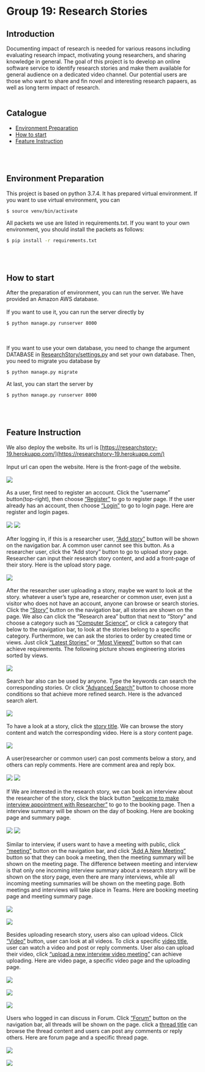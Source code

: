 # Group 19: Research Stories
## **Introduction**
Documenting impact of research is needed for various reasons including evaluating research impact, motivating young researchers, and sharing knowledge in general. The goal of this project is to develop an online software service to identify research stories and make them available for general audience on a dedicated video channel.
Our potential users are those who want to share and fin novel and interesting research papaers, as well as long term impact of research.
<br></br>
## **Catalogue**

- [Environment Preparation](#Environment-Preparation)
- [How to start](#How-to-start)
- [Feature Instruction](#Feature-Instruction)

<br></br>
## **Environment Preparation**
This project is based on python 3.7.4.
It has prepared virtual environment. 
If you want to use virtual environment, you can
```sh
$ source venv/bin/activate
```
All packets we use are listed in requirements.txt.
If you want to your own environment, you should install the packets as follows:
```sh
$ pip install -r requirements.txt
```
<br></br>
## **How to start**
After the preparation of environment, you can run the server.
We have provided an Amazon AWS database.
<br></br>
If you want to use it, you can run the server directly by
```sh
$ python manage.py runserver 8000
```
<br></br>
If you want to use your own database, you need to change the argument DATABASE in [ResearchStory/settings.py](https://github.com/blastxiaol/ResearchStory/blob/front-end/ResearchStory/settings.py#L125) and set your own database.
Then, you need to migrate you database by
```sh
$ python manage.py migrate
```
At last, you can start the server by
```sh
$ python manage.py runserver 8000
```
<br></br>
## **Feature Instruction**
We also deploy the website. Its url is [https://researchstory-19.herokuapp.com/](https://researchstory-19.herokuapp.com/)
<br></br>
Input url can open the website. Here is the front-page of the website.
<br></br>
![](https://github.com/blastxiaol/ResearchStory/blob/front-end/readme_img/1.png)
<br></br>
As a user, first need to register an account. Click the “username” button(top-right), then choose [“Register"](https://researchstory-19.herokuapp.com/Users/register/) to go to register page. If the user already has an account, then choose [“Login”](https://researchstory-19.herokuapp.com/Users/login/) to go to login page. Here are register and login pages. 
<br></br>
![](https://github.com/blastxiaol/ResearchStory/blob/front-end/readme_img/2.png)
![](https://github.com/blastxiaol/ResearchStory/blob/front-end/readme_img/3.png)
<br></br>
After logging in, if this is a researcher user, [“Add story”](https://researchstory-19.herokuapp.com/story/upload/) button will be shown on the navigation bar. A common user cannot see this button. As a researcher user, click the “Add story” button to go to upload story page. Researcher can input their research story content, and add a front-page of their story. Here is the upload story page.
<br></br>
![](https://github.com/blastxiaol/ResearchStory/blob/front-end/readme_img/4.png)
<br></br>
After the researcher user uploading a story, maybe we want to look at the story. whatever a user’s type are, researcher or common user, even just a visitor who does not have an account, anyone can browse or search stories. Click the [“Story”](https://researchstory-19.herokuapp.com/story/) button on the navigation bar, all stories are shown on the page. We also can click the “Research area” button that next to “Story” and choose a category such as [“Computer Science”](https://researchstory-19.herokuapp.com/story/category=ComputerScience), or click a category that below to the navigation bar, to look at the stories belong to a specific category. Furthermore, we can ask the stories to order by created time or views. Just click [“Latest Stories”](https://researchstory-19.herokuapp.com/story/category=ALL_sort_by=time_title=_all) or [“Most Viewed”](https://researchstory-19.herokuapp.com/story/category=ALL_sort_by=hot_title=_all) button so that can achieve requirements. The following picture shows engineering stories sorted by views.
<br></br>
![](https://github.com/blastxiaol/ResearchStory/blob/front-end/readme_img/5.png)
<br></br>
Search bar also can be used by anyone. Type the keywords can search the corresponding stories. Or click [“Advanced Search”](https://researchstory-19.herokuapp.com/story/advancedSearch=T) button to choose more conditions so that achieve more refined search. Here is the advanced search alert.
<br></br>
![](https://github.com/blastxiaol/ResearchStory/blob/front-end/readme_img/6.png)
<br></br>
To have a look at a story, click the [story title](https://researchstory-19.herokuapp.com/story/story_id=73). We can browse the story content and watch the corresponding video. Here is a story content page.
<br></br>
![](https://github.com/blastxiaol/ResearchStory/blob/front-end/readme_img/7.png)
<br></br>
A user(researcher or common user) can post comments below a story, and others can reply comments. Here are comment area and reply box.
<br></br>
![](https://github.com/blastxiaol/ResearchStory/blob/front-end/readme_img/8.png)
![](https://github.com/blastxiaol/ResearchStory/blob/front-end/readme_img/9.png)
<br></br>
If We are interested in the research story, we can book an interview about the researcher of the story, click the black button [“welcome to make interview appointment with Researcher”](https://researchstory-19.herokuapp.com/new_interview/73) to go to the booking page. Then a interview summary will be shown on the day of booking. Here are booking page and summary page.
<br></br>
![](https://github.com/blastxiaol/ResearchStory/blob/front-end/readme_img/10.png)
![](https://github.com/blastxiaol/ResearchStory/blob/front-end/readme_img/11.png)
<br></br>
Similar to interview, if users want to have a meeting with public, click [“meeting”](https://researchstory-19.herokuapp.com/meeting/) button on the navigation bar, and click [“Add A New Meeting”](https://researchstory-19.herokuapp.com/meeting/new_meeting) button so that they can book a meeting, then the meeting summary will be shown on the meeting page. The difference between meeting and interview is that only one incoming interview summary about a research story will be shown on the story page, even there are many interviews, while all incoming meeting summaries will be shown on the meeting page. Both meetings and interviews will take place in Teams. Here are booking meeting page and meeting summary page.
<br></br>
![](https://github.com/blastxiaol/ResearchStory/blob/front-end/readme_img/12.png)
<br></br>
![](https://github.com/blastxiaol/ResearchStory/blob/front-end/readme_img/13.png)
<br></br>
Besides uploading research story, users also can upload videos. Click [“Video”](https://researchstory-19.herokuapp.com/video_list/) button, user can look at all videos. To click a specific [video title](https://researchstory-19.herokuapp.com/video_list/5/), user can watch a video and post or reply comments. User also can upload their video, click [“upload a new interview video meeting”](https://researchstory-19.herokuapp.com/new_video/) can achieve uploading. Here are video page, a specific video page and the uploading page.
<br></br>
![](https://github.com/blastxiaol/ResearchStory/blob/front-end/readme_img/14.png)
<br></br>
![](https://github.com/blastxiaol/ResearchStory/blob/front-end/readme_img/15.png)
<br></br>
![](https://github.com/blastxiaol/ResearchStory/blob/front-end/readme_img/16.png)
<br></br>
Users who logged in can discuss in Forum. Click [“Forum”](https://researchstory-19.herokuapp.com/forum/) button on the navigation bar, all threads will be shown on the page. click a [thread title](https://researchstory-19.herokuapp.com/forum/forum_id=8) can browse the thread content and users can post any comments or reply others. Here are forum page and a specific thread page.
<br></br>
![](https://github.com/blastxiaol/ResearchStory/blob/front-end/readme_img/17.png)
<br></br>
![](https://github.com/blastxiaol/ResearchStory/blob/front-end/readme_img/18.png)
<br></br>
